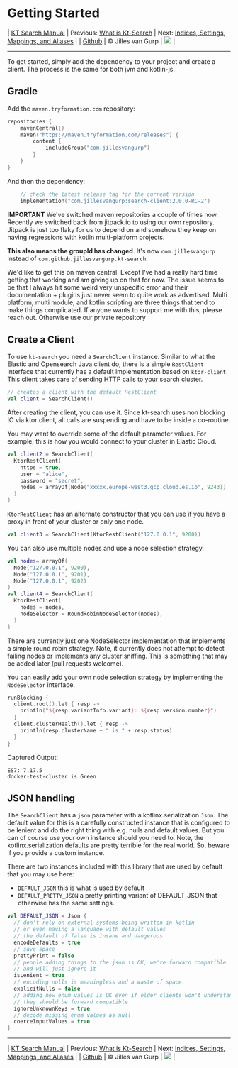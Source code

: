 # Getting Started 

| [KT Search Manual](README.md) | Previous: [What is Kt-Search](WhatIsKtSearch.md) | Next: [Indices, Settings, Mappings, and Aliases](IndexManagement.md) |
| [Github](https://github.com/jillesvangurp/kt-search) | &copy; Jilles van Gurp | [![](https://jitpack.io/v/jillesvangurp/kt-search.svg)](https://jitpack.io/#jillesvangurp/kt-search) |

---                

To get started, simply add the dependency to your project and create a client. 
The process is the same for both jvm and kotlin-js.

## Gradle

Add the `maven.tryformation.com` repository:

```kotlin
repositories {
    mavenCentral()
    maven("https://maven.tryformation.com/releases") {
        content {
            includeGroup("com.jillesvangurp")
        }
    }
}
```

And then the dependency:

```kotlin
    // check the latest release tag for the current version
    implementation("com.jillesvangurp:search-client:2.0.0-RC-2")
```

**IMPORTANT** We've switched maven repositories a couple of times now. Recently we switched back from jitpack.io to using our own repository. Jitpack is just too flaky for us to depend on and somehow they keep on having regressions with kotlin multi-platform projects.

**This also means the groupId has changed**. It's now `com.jillesvangurp` instead of `com.github.jillesvangurp.kt-search`.

We'd like to get this on maven central. Except I've had a really hard time getting that working and am giving up on that for now. The issue seems to be that I always hit some weird very unspecific error and their documentation + plugins just never seem to quite work as advertised. Multi platform, multi module, and kotlin scripting are three things that tend to make things complicated. If anyone wants to support me with this, please reach out. Otherwise use our private repository

## Create a Client

To use `kt-search` you need a `SearchClient` instance. Similar to what the Elastic and Opensearch Java client do, there is a
simple `RestClient` interface that currently has a default implementation based on `ktor-client`. This client
takes care of sending HTTP calls to your search cluster.

```kotlin
// creates a client with the default RestClient
val client = SearchClient()
```

After creating the client, you can use it. Since kt-search uses non blocking IO via ktor client, all 
calls are suspending and have to be inside a co-routine.

You may want to override some of the default parameter values. For example, this is how you would
connect to your cluster in Elastic Cloud.

```kotlin
val client2 = SearchClient(
  KtorRestClient(
    https = true,
    user = "alice",
    password = "secret",
    nodes = arrayOf(Node("xxxxx.europe-west3.gcp.cloud.es.io", 9243))
  )
)
```

`KtorRestClient` has an alternate constructor that you can use if
 you have a proxy in front of your cluster or only one node.

```kotlin
val client3 = SearchClient(KtorRestClient("127.0.0.1", 9200))
```

You can also use multiple nodes and use a node selection strategy.

```kotlin
val nodes= arrayOf(
  Node("127.0.0.1", 9200),
  Node("127.0.0.1", 9201),
  Node("127.0.0.1", 9202)
)
val client4 = SearchClient(
  KtorRestClient(
    nodes = nodes,
    nodeSelector = RoundRobinNodeSelector(nodes),
  )
)
```

There are currently just one NodeSelector implementation that implements a simple round robin
strategy. Note, it currently does not attempt to detect failing nodes or implements any cluster 
sniffing. This is something that may be added later (pull requests welcome). 

You can easily add your own node selection strategy by implementing the `NodeSelector` interface.

```kotlin
runBlocking {
  client.root().let { resp ->
    println("${resp.variantInfo.variant}: ${resp.version.number}")
  }
  client.clusterHealth().let { resp ->
    println(resp.clusterName + " is " + resp.status)
  }
}
```

Captured Output:

```
ES7: 7.17.5
docker-test-cluster is Green

```

## JSON handling

The `SearchClient` has a `json` parameter with a kotlinx.serialization `Json`.
The default value for this is a carefully constructed instance that is configured
to be lenient and do the right thing with e.g. nulls and default values. But you 
can of course use your own instance should you need to. Note, the kotlinx.serialization defaults are pretty 
terrible for the real world. So, beware if you provide a custom instance.
           
There are two instances included with this library that are used by default that you may use here:

- `DEFAULT_JSON` this is what is used by default
- `DEFAULT_PRETTY_JSON` a pretty printing variant of DEFAULT_JSON that otherwise has the same settings.

```kotlin
val DEFAULT_JSON = Json {
  // don't rely on external systems being written in kotlin
  // or even having a language with default values
  // the default of false is insane and dangerous
  encodeDefaults = true
  // save space
  prettyPrint = false
  // people adding things to the json is OK, we're forward compatible
  // and will just ignore it
  isLenient = true
  // encoding nulls is meaningless and a waste of space.
  explicitNulls = false
  // adding new enum values is OK even if older clients won't understand it
  // they should be forward compatible
  ignoreUnknownKeys = true
  // decode missing enum values as null
  coerceInputValues = true
}
```



---

| [KT Search Manual](README.md) | Previous: [What is Kt-Search](WhatIsKtSearch.md) | Next: [Indices, Settings, Mappings, and Aliases](IndexManagement.md) |
| [Github](https://github.com/jillesvangurp/kt-search) | &copy; Jilles van Gurp | [![](https://jitpack.io/v/jillesvangurp/kt-search.svg)](https://jitpack.io/#jillesvangurp/kt-search) |